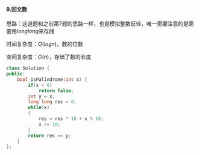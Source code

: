 #### 9.回文数

思路：这道题和之前第7题的思路一样，也是模拟整数反转，唯一需要注意的是需要用$long long$​来存储

时间复杂度：$O(logn)$，数的位数

空间复杂度：$O(n)$，存储了数的长度

```cpp
class Solution {
public:
    bool isPalindrome(int x) {
        if(x < 0)
            return false;
        int y = x;
        long long res = 0;
        while(x)
        {
            res = res * 10 + x % 10;
            x /= 10;
        }
        return res == y;
    }
};
```

